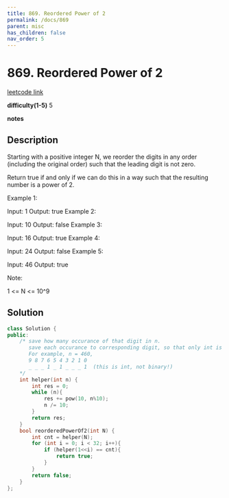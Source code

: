 ```yaml
---
title: 869. Reordered Power of 2
permalink: /docs/869
parent: misc
has_children: false
nav_order: 5
---
```

# 869. Reordered Power of 2
[leetcode link](https://leetcode.com/problems/reordered-power-of-2/)

**difficulty(1-5)** 
5

**notes** 


## Description
Starting with a positive integer N, we reorder the digits in any order (including the original order) such that the leading digit is not zero.

Return true if and only if we can do this in a way such that the resulting number is a power of 2.

 

Example 1:

Input: 1
Output: true
Example 2:

Input: 10
Output: false
Example 3:

Input: 16
Output: true
Example 4:

Input: 24
Output: false
Example 5:

Input: 46
Output: true
 

Note:

1 <= N <= 10^9

## Solution

```c++
class Solution {
public:
    /* save how many occurance of that digit in n.
       save each occurance to corresponding digit, so that only int is needed.
       For example, n = 460, 
       9 8 7 6 5 4 3 2 1 0
       _ _ _ 1 _ 1 _ _ _ 1  (this is int, not binary!)
    */
    int helper(int n) {
        int res = 0;
        while (n){
            res += pow(10, n%10);
            n /= 10;
        }
        return res;
    }
    bool reorderedPowerOf2(int N) {
        int cnt = helper(N);
        for (int i = 0; i < 32; i++){
            if (helper(1<<i) == cnt){
                return true;
            }
        }
        return false;
    }
};
``` 

<!-- 
Default label
{: .label }

Blue label
{: .label .label-blue }

Stable
{: .label .label-green }

New release
{: .label .label-purple }

Coming soon
{: .label .label-yellow }

Deprecated
{: .label .label-red } -->
